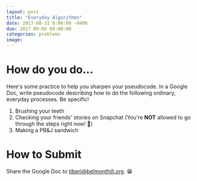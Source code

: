 ```yaml
---
layout: post
title: "Everyday Algorithms"
date: 2017-08-31 0:00:00 -0400
due: 2017-09-05 08:00:00
categories: problems
image:
---
```


# How do you do...

Here's some practice to help you sharpen your pseudocode. In a Google Doc, write pseudocode describing how to do the following ordinary, everyday processes. Be specific!

1. Brushing your teeth
2. Checking your friends' stories on Snapchat (You're **NOT** allowed to go through the steps right now! 👀)
3. Making a PB&J sandwich

# How to Submit

Share the Google Doc to [tiberi@belmonthill.org](mailto:tiberi@belmonthill.org). 😁
